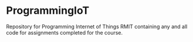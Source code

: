 # ProgrammingIoT
Repository for Programming Internet of Things RMIT containing any and all code for assignments completed for the course.
